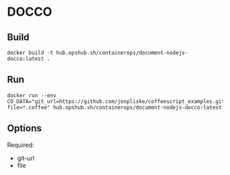 # DOCCO

## Build

```shell
docker build -t hub.opshub.sh/containerops/document-nodejs-docco:latest .
```

## Run

```shell
docker run --env CO_DATA="git_url=https://github.com/jonpliske/coffeescript_examples.git file=*.coffee" hub.opshub.sh/containerops/document-nodejs-docco:latest
```

## Options

Required:

- git-url
- file
